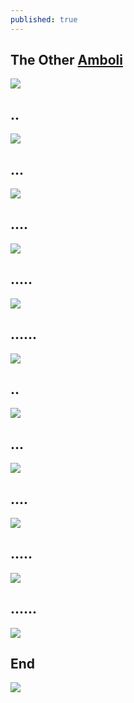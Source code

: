 ```yaml
---
published: true
---
```

## The Other [Amboli](https://en.wikipedia.org/wiki/Amboli,_Pune)
![](/assets/images/Amboli/01s.jpg) 

<!-- more --> 
## ..
![](/assets/images/Amboli/02.jpg)

## ...
![](/assets/images/Amboli/03.jpg)

## ....
![](/assets/images/Amboli/04.jpg)

## .....
![](/assets/images/Amboli/05.jpg)

## ......
![](/assets/images/Amboli/06.jpg)

## ..
![](/assets/images/Amboli/07.jpg) 

## ...
![](/assets/images/Amboli/08.jpg)

## ....
![](/assets/images/Amboli/09.jpg)

## .....
![](/assets/images/Amboli/10.jpg)

## ......
![](/assets/images/Amboli/11.jpg)

## End
![](/assets/images/Amboli/12e.jpg)
